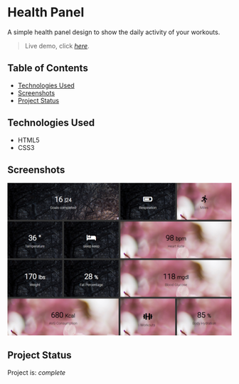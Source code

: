 # Health Panel
  A simple health panel design to show the daily activity of your workouts. 

> Live demo, click [_here_](https://healthpanel.netlify.app). 

## Table of Contents
* [Technologies Used](#technologies-used)
* [Screenshots](#screenshots)
* [Project Status](#project-status)

## Technologies Used
- HTML5
- CSS3 

## Screenshots
![Example screenshot](images/screenshot.png)


## Project Status
Project is: _complete_



